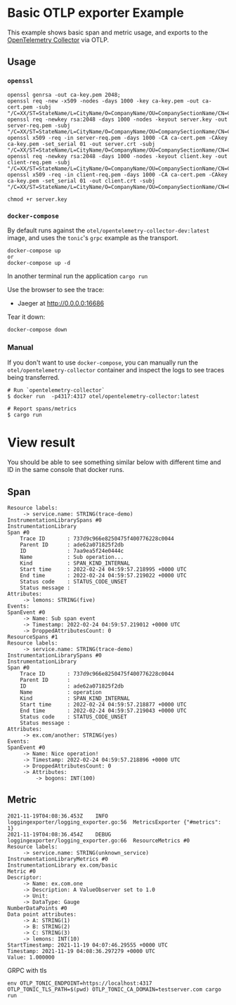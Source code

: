 # Basic OTLP exporter Example

This example shows basic span and metric usage, and exports to the [OpenTelemetry Collector](https://github.com/open-telemetry/opentelemetry-collector) via OTLP.

## Usage

### `openssl`

```shell
openssl genrsa -out ca-key.pem 2048;
openssl req -new -x509 -nodes -days 1000 -key ca-key.pem -out ca-cert.pem -subj "/C=XX/ST=StateName/L=CityName/O=CompanyName/OU=CompanySectionName/CN=CommonNameOrHostname"
openssl req -newkey rsa:2048 -days 1000 -nodes -keyout server.key -out server-req.pem -subj "/C=XX/ST=StateName/L=CityName/O=CompanyName/OU=CompanySectionName/CN=CommonNameOrHostname"
openssl x509 -req -in server-req.pem -days 1000 -CA ca-cert.pem -CAkey ca-key.pem -set_serial 01 -out server.crt -subj "/C=XX/ST=StateName/L=CityName/O=CompanyName/OU=CompanySectionName/CN=CommonNameOrHostname"
openssl req -newkey rsa:2048 -days 1000 -nodes -keyout client.key -out client-req.pem -subj "/C=XX/ST=StateName/L=CityName/O=CompanyName/OU=CompanySectionName/CN=CommonNameOrHostname"
openssl x509 -req -in client-req.pem -days 1000 -CA ca-cert.pem -CAkey ca-key.pem -set_serial 01 -out client.crt -subj "/C=XX/ST=StateName/L=CityName/O=CompanyName/OU=CompanySectionName/CN=CommonNameOrHostname"

chmod +r server.key
```

### `docker-compose`

By default runs against the `otel/opentelemetry-collector-dev:latest` image, and uses the `tonic`'s
`grpc` example as the transport.

```shell
docker-compose up
or
docker-compose up -d
```

In another terminal run the application `cargo run`

Use the browser to see the trace:
- Jaeger at http://0.0.0.0:16686

Tear it down:

```shell
docker-compose down
```

### Manual

If you don't want to use `docker-compose`, you can manually run the `otel/opentelemetry-collector` container
and inspect the logs to see traces being transferred.

```shell
# Run `opentelemetry-collector`
$ docker run  -p4317:4317 otel/opentelemetry-collector:latest

# Report spans/metrics
$ cargo run
```

# View result

You should be able to see something similar below with different time and ID in the same console that docker runs.

## Span

```
Resource labels:
     -> service.name: STRING(trace-demo)
InstrumentationLibrarySpans #0
InstrumentationLibrary
Span #0
    Trace ID       : 737d9c966e8250475f400776228c0044
    Parent ID      : ade62a071825f2db
    ID             : 7aa9ea5f24e0444c
    Name           : Sub operation...
    Kind           : SPAN_KIND_INTERNAL
    Start time     : 2022-02-24 04:59:57.218995 +0000 UTC
    End time       : 2022-02-24 04:59:57.219022 +0000 UTC
    Status code    : STATUS_CODE_UNSET
    Status message :
Attributes:
     -> lemons: STRING(five)
Events:
SpanEvent #0
     -> Name: Sub span event
     -> Timestamp: 2022-02-24 04:59:57.219012 +0000 UTC
     -> DroppedAttributesCount: 0
ResourceSpans #1
Resource labels:
     -> service.name: STRING(trace-demo)
InstrumentationLibrarySpans #0
InstrumentationLibrary
Span #0
    Trace ID       : 737d9c966e8250475f400776228c0044
    Parent ID      :
    ID             : ade62a071825f2db
    Name           : operation
    Kind           : SPAN_KIND_INTERNAL
    Start time     : 2022-02-24 04:59:57.218877 +0000 UTC
    End time       : 2022-02-24 04:59:57.219043 +0000 UTC
    Status code    : STATUS_CODE_UNSET
    Status message :
Attributes:
     -> ex.com/another: STRING(yes)
Events:
SpanEvent #0
     -> Name: Nice operation!
     -> Timestamp: 2022-02-24 04:59:57.218896 +0000 UTC
     -> DroppedAttributesCount: 0
     -> Attributes:
         -> bogons: INT(100)
```

## Metric

```
2021-11-19T04:08:36.453Z	INFO	loggingexporter/logging_exporter.go:56	MetricsExporter	{"#metrics": 1}
2021-11-19T04:08:36.454Z	DEBUG	loggingexporter/logging_exporter.go:66	ResourceMetrics #0
Resource labels:
     -> service.name: STRING(unknown_service)
InstrumentationLibraryMetrics #0
InstrumentationLibrary ex.com/basic
Metric #0
Descriptor:
     -> Name: ex.com.one
     -> Description: A ValueObserver set to 1.0
     -> Unit:
     -> DataType: Gauge
NumberDataPoints #0
Data point attributes:
     -> A: STRING(1)
     -> B: STRING(2)
     -> C: STRING(3)
     -> lemons: INT(10)
StartTimestamp: 2021-11-19 04:07:46.29555 +0000 UTC
Timestamp: 2021-11-19 04:08:36.297279 +0000 UTC
Value: 1.000000
```


GRPC with tls
```
env OTLP_TONIC_ENDPOINT=https://localhost:4317 OTLP_TONIC_TLS_PATH=$(pwd) OTLP_TONIC_CA_DOMAIN=testserver.com cargo run
```
